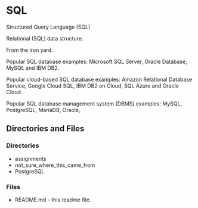 # SQL

Structured Query Language (SQL)

Relational (SQL) data structure.

From the iron yard.

Popular SQL database examples:
Microsoft SQL Server, Oracle Database, MySQL and IBM DB2.

Popular cloud-based SQL database examples:
Amazon Relational Database Service, Google Cloud SQL, IBM DB2 on Cloud, SQL Azure and Oracle Cloud.

Popular SQL database management system (DBMS) examples:
MySQL, PostgreSQL, MariaDB, Oracle, 

## Directories and Files

### Directories

* assignments
* not_sure_where_this_came_from
* PostgreSQL

### Files

* README.md - this readme file.